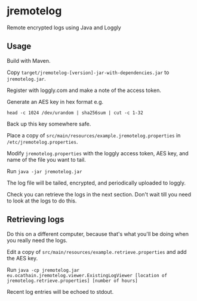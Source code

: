 jremotelog
==========

Remote encrypted logs using Java and Loggly

Usage
-----

Build with Maven.

Copy ```target/jremotelog-[version]-jar-with-dependencies.jar``` to ```jremotelog.jar```.

Register with loggly.com and make a note of the access token. 

Generate an AES key in hex format e.g.

```head -c 1024 /dev/urandom | sha256sum | cut -c 1-32```

Back up this key somewhere safe.

Place a copy of ```src/main/resources/example.jremotelog.properties``` in ```/etc/jremotelog.properties```.

Modify ```jremotelog.properties``` with the loggly access token, AES key, and name of the file you want to tail.

Run ```java -jar jremotelog.jar```

The log file will be tailed, encrypted, and periodically uploaded to loggly.

Check you can retrieve the logs in the next section. Don't wait till you need to look at the logs to do this.

Retrieving logs
---------------

Do this on a different computer, because that's what you'll be doing when you really need the logs.

Edit a copy of ```src/main/resources/example.retrieve.properties``` and add the AES key.

Run ```java -cp jremotelog.jar eu.ocathain.jremotelog.viewer.ExistingLogViewer [location of jremotelog.retrieve.properties] [number of hours]```

Recent log entries will be echoed to stdout.